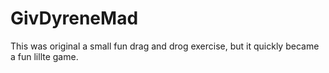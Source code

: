 # GivDyreneMad

This was original a small fun drag and drog exercise, but it quickly became a fun lillte game.